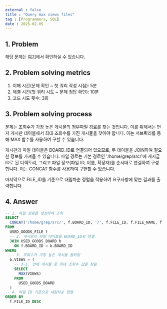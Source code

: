 ```yaml
---
external : false
title : "Query max views files"
tag : [Programmers, SQL]
date : 2025-02-05
---
```


## 1. Problem

해당 문제는 [여기](https://school.programmers.co.kr/learn/courses/30/lessons/164671)에서 확인하실 수 있습니다.

## 2. Problem solving metrics

1. 이해 시간(문제 확인 ~ 첫 쿼리 작성 시점): 5분
2. 해결 시간(첫 쿼리 시도 ~ 문제 정답 확인): 10분
3. 코드 시도 횟수: 3회

## 3. Problem solving process

문제는 조회수가 가장 높은 게시물의 첨부파일 경로를 찾는 것입니다. 이를 위해서는 먼저 게시판 테이블에서 최대 조회수를 가진 게시물을 찾아야 합니다. 이는 서브쿼리를 통해 MAX 함수를 사용하여 구할 수 있습니다.

게시판과 파일 테이블은 BOARD_ID로 연결되어 있으므로, 두 테이블을 JOIN하여 필요한 정보를 가져올 수 있습니다. 파일 경로는 기본 경로인 '/home/grep/src/'에 게시글 ID로 된 디렉토리, 그리고 파일 정보(파일 ID, 이름, 확장자)를 순서대로 연결하여 구성합니다. 이는 CONCAT 함수를 사용하여 구현할 수 있습니다.

마지막으로 FILE_ID를 기준으로 내림차순 정렬을 적용하여 요구사항에 맞는 결과를 출력합니다.

## 4. Answer

```sql
-- 1. 파일 경로를 생성하여 조회
SELECT
  CONCAT('/home/grep/src/', f.BOARD_ID, '/', f.FILE_ID, f.FILE_NAME, f.FILE_EXT) AS FILE_PATH
FROM
  USED_GOODS_FILE f
  -- 2. 게시판과 파일 테이블을 BOARD_ID로 연결
  JOIN USED_GOODS_BOARD b
    ON f.BOARD_ID = b.BOARD_ID
WHERE
  -- 3. 조회수가 가장 높은 게시물 필터링
  b.VIEWS = (
    -- 3-1. 전체 게시물 중 최대 조회수 값을 찾음
    SELECT
      MAX(VIEWS)
    FROM
      USED_GOODS_BOARD
  )
-- 4. 파일 ID 기준으로 내림차순 정렬
ORDER BY
  f.FILE_ID DESC
```
